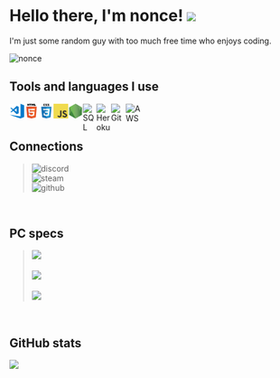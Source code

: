 <h1> Hello there, I'm nonce! <img width="26px" src="https://media.discordapp.net/attachments/816669196565741629/816753568073383997/6542_DuckDance.gif"></h1>
<p> I'm just some random guy with too much free time who enjoys coding.</p> 
<img src="https://komarev.com/ghpvc/?username=Existential-nonce" alt="nonce" />
<!-- 
Alternative gifs:
https://media.discordapp.net/attachments/816669196565741629/816750213938544650/vHwlHpk.gif
 -->

## **Tools and languages I use**

<img align="left" alt="Visual Studio Code" width="26px" src="https://raw.githubusercontent.com/github/explore/80688e429a7d4ef2fca1e82350fe8e3517d3494d/topics/visual-studio-code/visual-studio-code.png" />
<img align="left" alt="HTML5" width="26px" src="https://raw.githubusercontent.com/github/explore/80688e429a7d4ef2fca1e82350fe8e3517d3494d/topics/html/html.png" />
<img align="left" alt="CSS3" width="26px" src="https://raw.githubusercontent.com/github/explore/80688e429a7d4ef2fca1e82350fe8e3517d3494d/topics/css/css.png" />
<img align="left" alt="JavaScript" width="26px" src="https://raw.githubusercontent.com/github/explore/80688e429a7d4ef2fca1e82350fe8e3517d3494d/topics/javascript/javascript.png" />
<img align="left" alt="Node.js" width="26px" src="https://raw.githubusercontent.com/github/explore/80688e429a7d4ef2fca1e82350fe8e3517d3494d/topics/nodejs/nodejs.png" />
<img align="left" alt="SQL" width="24px" src="https://www.freeiconspng.com/thumbs/sql-server-icon-png/sql-server-icon-png-29.png" />
<img align="left" alt="Heroku" width="26px" src="https://cdn.iconscout.com/icon/free/png-512/heroku-5-569467.png" />
<img align="left" alt="Git" width="26px" src="https://git-scm.com/images/logos/downloads/Git-Icon-1788C.png" />
<img align="left" alt="AWS" width="26px" src="https://external-content.duckduckgo.com/iu/?u=https%3A%2F%2Fcdn.freebiesupply.com%2Flogos%2Flarge%2F2x%2Faws-logo-logo-png-transparent.png&f=1&nofb=1" />
<br>
<br>

## **Connections**

> <img src="https://img.shields.io/badge/Discord-nonce%237570-7279DA" alt="discord"><br>
> <img src="https://img.shields.io/badge/Steam-Lieutenant--nonce-000000" alt="steam"><br>
> <img src="https://img.shields.io/badge/GitHub-Existential--nonce%20(go%20figure)-000000" alt="github"><br>
<br>

## **PC specs**

> <img src="https://img.shields.io/badge/NVIDIA-GTX_1080ti-76B900?style=for-the-badge&logo=nvidia&logoColor=white" />
> <br>
> <br>
> <img src="https://img.shields.io/badge/AMD-Ryzen_9_3900X-ED1C24?style=for-the-badge&logo=amd&logoColor=white" />
> <br>
> <br>
> <img src="https://img.shields.io/badge/Windows-10-0078D6?style=for-the-badge&logo=windows&logoColor=white" />
<br>

## **GitHub stats**

<img align="left" src="https://github-readme-stats.codestackr.vercel.app/api?username=Existential-nonce&show_icons=true&theme=tokyonight&hide_border=true" />

